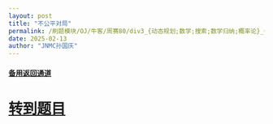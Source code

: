 ```yaml
---
layout: post
title: "不公平对局"
permalink: /刷题模块/OJ/牛客/周赛80/div3_{动态规划;数学;搜索;数学归纳;概率论}_牛客_不公平对局.md/
date: 2025-02-13
author: "JNMC孙国庆"
---
```


#### [备用返回通道](../../README.md)
# [转到题目](https://ac.nowcoder.com/acm/contest/101196/G)